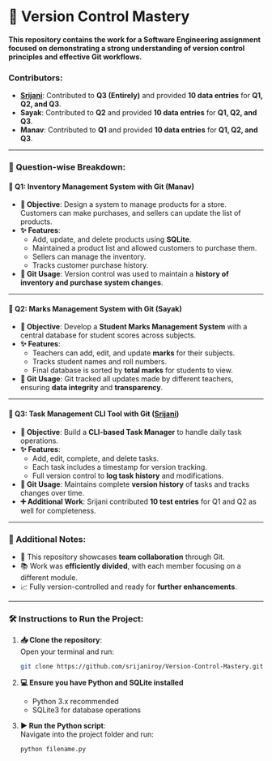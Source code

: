 # 🚀 Version Control Mastery  
#### This repository contains the work for a Software Engineering assignment focused on demonstrating a strong understanding of **version control principles** and effective **Git workflows**.


###  Contributors:
- **[Srijani](https://github.com/srijaniroy)**: Contributed to **Q3 (Entirely)** and provided **10 data entries** for **Q1, Q2, and Q3**.  
- **Sayak**: Contributed to **Q2** and provided **10 data entries** for **Q1, Q2, and Q3**.  
- **Manav**: Contributed to **Q1** and provided **10 data entries** for **Q1, Q2, and Q3**.  

---

### 📌 Question-wise Breakdown:

#### **🔹 Q1: Inventory Management System with Git (Manav)**  
- **🎯 Objective**: Design a system to manage products for a store. Customers can make purchases, and sellers can update the list of products.
- **✨ Features**:
  - Add, update, and delete products using **SQLite**.
  - Maintained a product list and allowed customers to purchase them.
  - Sellers can manage the inventory.
  - Tracks customer purchase history.
- **🔧 Git Usage**: Version control was used to maintain a **history of inventory and purchase system changes**.

---

#### **🔹 Q2: Marks Management System with Git (Sayak)**  
- **🎯 Objective**: Develop a **Student Marks Management System** with a central database for student scores across subjects.
- **✨ Features**:
  - Teachers can add, edit, and update **marks** for their subjects.
  - Tracks student names and roll numbers.
  - Final database is sorted by **total marks** for students to view.
- **🔧 Git Usage**: Git tracked all updates made by different teachers, ensuring **data integrity** and **transparency**.

---

#### **🔹 Q3: Task Management CLI Tool with Git ([Srijani](https://github.com/srijaniroy))**  
- **🎯 Objective**: Build a **CLI-based Task Manager** to handle daily task operations.
- **✨ Features**:
  - Add, edit, complete, and delete tasks.
  - Each task includes a timestamp for version tracking.
  - Full version control to **log task history** and modifications.
- **🔧 Git Usage**: Maintains complete **version history** of tasks and tracks changes over time.
- **➕ Additional Work**: Srijani contributed **10 test entries** for Q1 and Q2 as well for completeness.

---

### 📝 Additional Notes:
- 🤝 This repository showcases **team collaboration** through Git.
- 📚 Work was **efficiently divided**, with each member focusing on a different module.
- 📈 Fully version-controlled and ready for **further enhancements**.

---

### 🛠️ Instructions to Run the Project:

1. **📥 Clone the repository**:  
   Open your terminal and run:  
   ```bash
   git clone https://github.com/srijaniroy/Version-Control-Mastery.git
   ```

2. **💻 Ensure you have Python and SQLite installed**  
   - Python 3.x recommended  
   - SQLite3 for database operations  

3. **▶️ Run the Python script**:  
   Navigate into the project folder and run:  
   ```bash
   python filename.py
   ```
